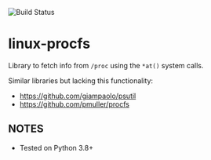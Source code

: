 ![Build Status](https://github.com/ricardobranco777/linux-procfs/actions/workflows/ci.yml/badge.svg)

# linux-procfs

Library to fetch info from `/proc` using the `*at()` system calls.

Similar libraries but lacking this functionality:
- https://github.com/giampaolo/psutil
- https://github.com/pmuller/procfs

## NOTES

  - Tested on Python 3.8+
